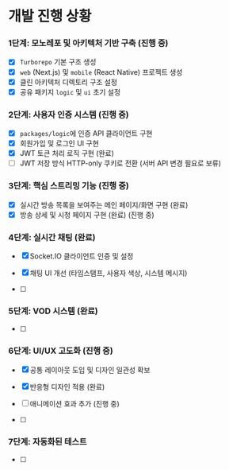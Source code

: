 # 개발 진행 상황

### 1단계: 모노레포 및 아키텍처 기반 구축 (진행 중)

- [x] `Turborepo` 기본 구조 생성
- [x] `web` (Next.js) 및 `mobile` (React Native) 프로젝트 생성
- [x] 클린 아키텍처 디렉토리 구조 설정
- [x] 공유 패키지 `logic` 및 `ui` 초기 설정

### 2단계: 사용자 인증 시스템 (진행 중)

- [x] `packages/logic`에 인증 API 클라이언트 구현
- [x] 회원가입 및 로그인 UI 구현
- [x] JWT 토큰 처리 로직 구현 (완료)
- [ ] JWT 저장 방식 HTTP-only 쿠키로 전환 (서버 API 변경 필요로 보류)

### 3단계: 핵심 스트리밍 기능 (진행 중)

- [x] 실시간 방송 목록을 보여주는 메인 페이지/화면 구현 (완료)
- [x] 방송 상세 및 시청 페이지 구현 (완료) (진행 중)

### 4단계: 실시간 채팅 (완료)

- [x] Socket.IO 클라이언트 인증 및 설정
- [x] 채팅 UI 개선 (타임스탬프, 사용자 색상, 시스템 메시지)

- [ ]

### 5단계: VOD 시스템 (완료)

- [ ]

### 6단계: UI/UX 고도화 (진행 중)

- [x] 공통 레이아웃 도입 및 디자인 일관성 확보
- [x] 반응형 디자인 적용 (완료)
- [ ] 애니메이션 효과 추가 (진행 중)

- [ ]

### 7단계: 자동화된 테스트

- [ ]
